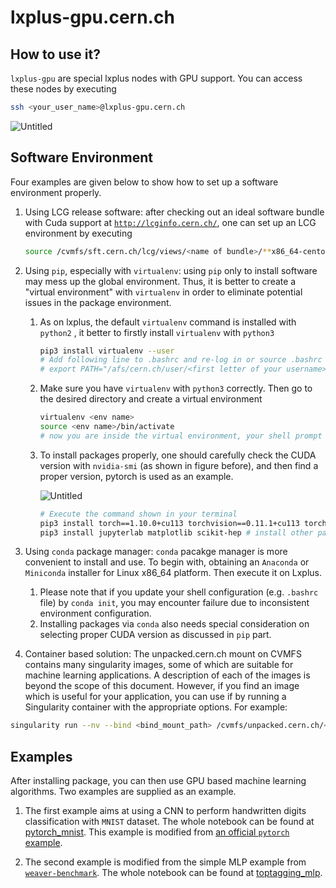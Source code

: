 # lxplus-gpu.cern.ch

## How to use it?

`lxplus-gpu` are special lxplus nodes with GPU support. You can access these nodes by executing

```bash
ssh <your_user_name>@lxplus-gpu.cern.ch
```

![Untitled](../../../images/resources/lxplusgpu_figs/Nvidia_SMI.png)

## Software Environment

Four examples are given below to show how to set up a software environment properly.

1. Using LCG release software: after checking out an ideal software bundle with Cuda support at [`http://lcginfo.cern.ch/`](http://lcginfo.cern.ch/), one can set up an LCG environment by executing

    ```bash
    source /cvmfs/sft.cern.ch/lcg/views/<name of bundle>/**x86_64-centos7-gcc8-opt**/setup.sh
    ```

2. Using `pip`, especially with `virtualenv`:  using `pip` only to install software may mess up the global environment. Thus, it is better to create a "virtual environment" with `virtualenv` in order to eliminate potential issues in the package environment.
    1. As on lxplus, the default `virtualenv` command is installed with `python2` , it better to firstly install `virtualenv` with `python3`

        ```bash
        pip3 install virtualenv --user
        # Add following line to .bashrc and re-log in or source .bashrc
        # export PATH="/afs/cern.ch/user/<first letter of your username>/<username>/.local/bin:$PATH"
        ```

    2. Make sure you have `virtualenv` with `python3` correctly. Then go to the desired directory and create a virtual environment

        ```bash
        virtualenv <env name>
        source <env name>/bin/activate
        # now you are inside the virtual environment, your shell prompt will begin with "(<env name>)"
        ```

    3. To install packages properly, one should carefully check the CUDA version with `nvidia-smi` (as shown in figure before), and then find a proper version, pytorch is used as an example.

        ![Untitled](../../../images/resources/lxplusgpu_figs/pip.png)

        ```bash
        # Execute the command shown in your terminal
        pip3 install torch==1.10.0+cu113 torchvision==0.11.1+cu113 torchaudio==0.10.0+cu113 -f https://download.pytorch.org/whl/cu113/torch_stable.html
        pip3 install jupyterlab matplotlib scikit-hep # install other packages if they are needed
        ```
3. Using `conda` package manager: `conda` pacakge manager is more convenient to install and use. To begin with, obtaining an `Anaconda` or `Miniconda` installer for Linux x86_64 platform. Then execute it on Lxplus.

    1. Please note that if you update your shell configuration (e.g. `.bashrc` file) by `conda init`, you may encounter failure due to inconsistent environment configuration.
    2. Installing packages via `conda` also needs special consideration on selecting proper CUDA version as discussed in `pip` part.

4. Container based solution: The unpacked.cern.ch mount on CVMFS contains many singularity images, some of which are suitable for machine learning applications. A description of each of the images is beyond the scope of this document. However, if you find an image which is useful for your application, you can use if by running a Singularity container with the appropriate options. For example:
```bash
singularity run --nv --bind <bind_mount_path> /cvmfs/unpacked.cern.ch/<path_to_image>
```

## Examples

After installing package, you can then use GPU based machine learning algorithms. Two examples are supplied as an example.

1. The first example aims at using a CNN to perform handwritten digits classification with `MNIST` dataset. The whole notebook can be found at [pytorch_mnist](notebooks/pytorch_mnist.md). This example is modified from [an official `pytorch` example](https://github.com/pytorch/examples/tree/master/mnist).

2. The second example is modified from the simple MLP example from [`weaver-benchmark`](https://github.com/colizz/weaver-benchmark). The whole notebook can be found at [toptagging_mlp](notebooks/toptagging_mlp.md).

